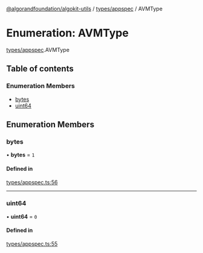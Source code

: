 [@algorandfoundation/algokit-utils](../README.md) / [types/appspec](../modules/types_appspec.md) / AVMType

# Enumeration: AVMType

[types/appspec](../modules/types_appspec.md).AVMType

## Table of contents

### Enumeration Members

- [bytes](types_appspec.AVMType.md#bytes)
- [uint64](types_appspec.AVMType.md#uint64)

## Enumeration Members

### bytes

• **bytes** = ``1``

#### Defined in

[types/appspec.ts:56](https://github.com/algorandfoundation/algokit-utils-ts/blob/main/src/types/appspec.ts#L56)

___

### uint64

• **uint64** = ``0``

#### Defined in

[types/appspec.ts:55](https://github.com/algorandfoundation/algokit-utils-ts/blob/main/src/types/appspec.ts#L55)
